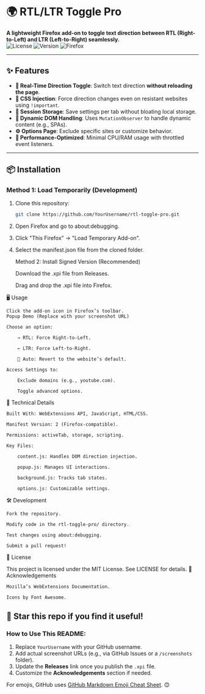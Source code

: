 # 🌍 RTL/LTR Toggle Pro 

**A lightweight Firefox add-on to toggle text direction between RTL (Right-to-Left) and LTR (Left-to-Right) seamlessly.**  
![License](https://img.shields.io/badge/License-MIT-green) ![Version](https://img.shields.io/badge/Version-2.1-blue) ![Firefox](https://img.shields.io/badge/Firefox-100%25%20compatible-orange)

---

## ✨ Features
- **🔁 Real-Time Direction Toggle**: Switch text direction **without reloading the page**.
- **🎨 CSS Injection**: Force direction changes even on resistant websites using `!important`.
- **📂 Session Storage**: Save settings per tab without bloating local storage.
- **👀 Dynamic DOM Handling**: Uses `MutationObserver` to handle dynamic content (e.g., SPAs).
- **⚙️ Options Page**: Exclude specific sites or customize behavior.
- **🚀 Performance-Optimized**: Minimal CPU/RAM usage with throttled event listeners.

---

## 📦 Installation

### Method 1: Load Temporarily (Development)
1. Clone this repository:
   ```bash
   git clone https://github.com/YourUsername/rtl-toggle-pro.git
2. Open Firefox and go to about:debugging.
3. Click "This Firefox" → "Load Temporary Add-on".
4. Select the manifest.json file from the cloned folder.

   Method 2: Install Signed Version (Recommended)

    Download the .xpi file from Releases.

    Drag and drop the .xpi file into Firefox.

🖥️ Usage

    Click the add-on icon in Firefox’s toolbar.
    Popup Demo (Replace with your screenshot URL)

    Choose an option:

        → RTL: Force Right-to-Left.

        ← LTR: Force Left-to-Right.

        🔄 Auto: Revert to the website’s default.

    Access Settings to:

        Exclude domains (e.g., youtube.com).

        Toggle advanced options.

🔧 Technical Details

    Built With: WebExtensions API, JavaScript, HTML/CSS.

    Manifest Version: 2 (Firefox-compatible).

    Permissions: activeTab, storage, scripting.

    Key Files:

        content.js: Handles DOM direction injection.

        popup.js: Manages UI interactions.

        background.js: Tracks tab states.

        options.js: Customizable settings.

🛠️ Development

    Fork the repository.

    Modify code in the rtl-toggle-pro/ directory.

    Test changes using about:debugging.

    Submit a pull request!

📜 License

This project is licensed under the MIT License.
See LICENSE for details.
🙏 Acknowledgements

    Mozilla’s WebExtensions Documentation.

    Icons by Font Awesome.

🌟 Star this repo if you find it useful!
---

### How to Use This README:
1. Replace `YourUsername` with your GitHub username.
2. Add actual screenshot URLs (e.g., via GitHub Issues or a `/screenshots` folder).
3. Update the **Releases** link once you publish the `.xpi` file.
4. Customize the **Acknowledgements** section if needed.

For emojis, GitHub uses [GitHub Markdown Emoji Cheat Sheet](https://github.com/ikatyang/emoji-cheat-sheet). 😊   
